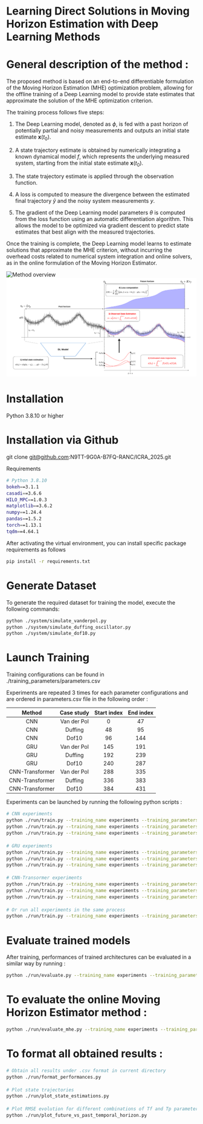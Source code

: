 # Learning Direct Solutions in Moving Horizon Estimation with Deep Learning Methods

# General description of the method :

The proposed method is based on an end-to-end differentiable formulation of the Moving Horizon Estimation (MHE) optimization problem, allowing for the offline training of a Deep Learning model to provide state estimates that approximate the solution of the MHE optimization criterion.

The training process follows five steps:

1) The Deep Learning model, denoted as $\phi$, is fed with a past horizon of potentially partial and noisy measurements and outputs an initial state estimate $\mathbf{x}(t_0)$.

2) A state trajectory estimate is obtained by numerically integrating a known dynamical model $f$, which represents the underlying measured system, starting from the initial state estimate $\mathbf{x}(t_0)$.

3) The state trajectory estimate is applied through the observation function.

4) A loss is computed to measure the divergence between the estimated final trajectory $\hat{y}$ and the noisy system measurements $y$.

5) The gradient of the Deep Learning model parameters $\theta$ is computed from the loss function using an automatic differentiation algorithm. This allows the model to be optimized via gradient descent to predict state estimates that best align with the measured trajectories.

Once the training is complete, the Deep Learning model learns to estimate solutions that approximate the MHE criterion, without incurring the overhead costs related to numerical system integration and online solvers, as in the online formulation of the Moving Horizon Estimator.



![Method overview](./controllers_brief.svg)
<img src="./method_desc.svg">

# Installation 
Python 3.8.10 or higher

# Installation via Github
git clone git@github.com:N9TT-9G0A-B7FQ-RANC/ICRA_2025.git

Requirements
```bash
# Python 3.8.10
bokeh==3.1.1
casadi==3.6.6
HILO_MPC==1.0.3
matplotlib==3.6.2
numpy==1.24.4
pandas==1.5.2
torch==1.13.1
tqdm==4.64.1
```

After activating the virtual environment, you can install specific package requirements as follows
```bash
pip install -r requirements.txt
```

# Generate Dataset
To generate the required dataset for training the model, execute the following commands:

```bash
python ./system/simulate_vanderpol.py
python ./system/simulate_duffing_oscillator.py
python ./system/simulate_dof10.py
```

# Launch Training

Training configurations can be found in ./training_parameters/parameters.csv

Experiments are repeated 3 times for each parameter configurations and are ordered in parameters.csv file in the following order :

|      Method     |  Case study | Start index | End index |
|:---------------:|:-----------:|:-----------:|:---------:|
|       CNN       | Van der Pol |      0      |     47    |
|       CNN       |   Duffing   |      48     |     95    |
|       CNN       |    Dof10    |      96     |    144    |
|       GRU       | Van der Pol |     145     |    191    |
|       GRU       |   Duffing   |     192     |    239    |
|       GRU       |    Dof10    |     240     |    287    |
| CNN-Transformer | Van der Pol |     288     |    335    |
| CNN-Transformer |   Duffing   |     336     |    383    |
| CNN-Transformer |    Dof10    |     384     |    431    |


Experiments can be launched by running the following python scripts :

```bash
# CNN experiments 
python ./run/train.py --training_name experiments --training_parameters parameters.csv --start_index 0 --end_index 48
python ./run/train.py --training_name experiments --training_parameters parameters.csv --start_index 48 --end_index 96
python ./run/train.py --training_name experiments --training_parameters parameters.csv --start_index 96 --end_index 145

# GRU experiments
python ./run/train.py --training_name experiments --training_parameters parameters.csv --start_index 145 --end_index 192
python ./run/train.py --training_name experiments --training_parameters parameters.csv --start_index 192 --end_index 240
python ./run/train.py --training_name experiments --training_parameters parameters.csv --start_index 240 --end_index 288

# CNN-Transormer experiments
python ./run/train.py --training_name experiments --training_parameters parameters.csv --start_index 288 --end_index 336
python ./run/train.py --training_name experiments --training_parameters parameters.csv --start_index 336 --end_index 384
python ./run/train.py --training_name experiments --training_parameters parameters.csv --start_index 384 --end_index 432

# Or run all experiments in the same process
python ./run/train.py --training_name experiments --training_parameters parameters --start_index 0 --end_index 432
```

# Evaluate trained models
After training, performances of trained architectures can be evaluated in a similar way by running :

```bash
python ./run/evaluate.py --training_name experiments --training_parameters parameters --start_index 0 --end_index 432
```

# To evaluate the online Moving Horizon Estimator method :
```bash
python ./run/evaluate_mhe.py --training_name experiments --training_parameters parameters_mhe --start_index 0 --end_index 12
```

# To format all obtained results :
```bash
# Obtain all results under .csv format in current directory
python ./run/format_performances.py

# Plot state trajectories
python ./run/plot_state_estimations.py  

# Plot RMSE evolution for different combinations of Tf and Tp parameters
python ./run/plot_future_vs_past_temporal_horizon.py
```